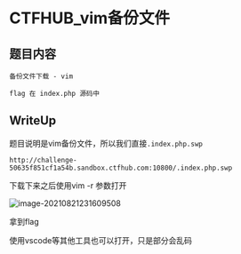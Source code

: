 # CTFHUB_vim备份文件

## 题目内容

```
备份文件下载 - vim

flag 在 index.php 源码中
```



## WriteUp
题目说明是vim备份文件，所以我们直接`.index.php.swp`

```
http://challenge-50635f851cf1a54b.sandbox.ctfhub.com:10800/.index.php.swp
```

下载下来之后使用vim -r 参数打开

![image-20210821231609508](/home/adian/note/Study_Note/网络安全/CTF/pic/9.png)

拿到flag

使用vscode等其他工具也可以打开，只是部分会乱码
